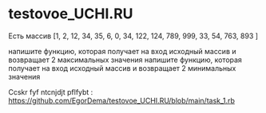 # testovoe_UCHI.RU

Есть массив
  [1, 2, 12, 34, 35, 6, 0, 34, 122, 124, 789, 999, 33, 54, 763,
893 ]

напишите функцию, которая получает на вход исходный массив и возвращает 2
 максимальных значения
напишите функцию, которая получает на вход исходный массив и возвращает 2
 минимальных значения

Ccskr fyf ntcnjdjt pflfybt : https://github.com/EgorDema/testovoe_UCHI.RU/blob/main/task_1.rb

